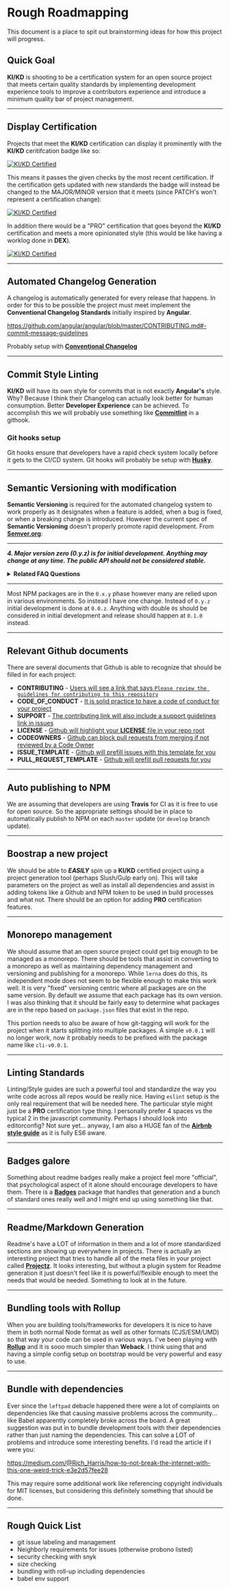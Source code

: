 # Rough Roadmapping

This document is a place to spit out brainstorming ideas for how this project
will progress.

## Quick Goal

**KI/KD** is shooting to be a certification system for an open source project
that meets certain quality standards by implementing development experience
tools to improve a contributors experience and introduce a minimum quality bar
of project management.

---


## Display Certification

Projects that meet the **KI/KD** certification can display it prominently with
the **KI/KD** ceritifcation badge like so:

[![KI/KD Certified](https://img.shields.io/badge/KI%2FKD-Certified-blue.svg)](https://github.com/RayBenefield/kikd)

This means it passes the given checks by the most recent certification. If the
certification gets updated with new standards the badge will instead be changed
to the MAJOR/MINOR version that it meets (since PATCH's won't represent a
certification change):

[![KI/KD Certified](https://img.shields.io/badge/KI%2FKD-v0.1-blue.svg)](https://github.com/RayBenefield/kikd)

In addition there would be a "PRO" certification that goes beyond the **KI/KD**
certification and meets a more opinionated style (this would be like having a
worklog done in **DEX**).

[![KI/KD Certified](https://img.shields.io/badge/KI%2FKD-PRO-blue.svg)](https://github.com/RayBenefield/kikd)

---


## Automated Changelog Generation

A changelog is automatically generated for every release that happens. In order
for this to be possible the project must meet implement the **Conventional
Changelog Standards** initially inspired by **Angular**.

https://github.com/angular/angular/blob/master/CONTRIBUTING.md#-commit-message-guidelines

Probably setup with [**Conventional
Changelog**](https://github.com/conventional-changelog/conventional-changelog)

---


## Commit Style Linting

**KI/KD** will have its own style for commits that is not exactly **Angular's**
style. Why? Because I think their Changelog can actually look better for human
consumption. Better **Developer Experience** can be achieved. To accomplish this
we will probably use something like
[**Commitlint**](https://github.com/marionebl/commitlint) in a githook.


### Git hooks setup

Git hooks ensure that developers have a rapid check system locally before it
gets to the CI/CD system. Git hooks will probably be setup with
[**Husky**](https://github.com/typicode/husky).

---


## Semantic Versioning with modification

**Semantic Versioning** is required for the automated changelog system to work
properly as it designates when a feature is added, when a bug is fixed, or when
a breaking change is introduced. However the current spec of **Semantic
Versioning** doesn't properly promote rapid development. From
[**Semver.org**](https://semver.org/):

---

***4. Major version zero (0.y.z) is for initial development. Anything may change
at any time. The public API should not be considered stable.***

<details><summary><b>Related FAQ Questions</b></summary>

 > **How should I deal with revisions in the 0.y.z initial development phase?**

 > *The simplest thing to do is start your initial development release at 0.1.0 and
 > then increment the minor version for each subsequent release.*

 > **How do I know when to release 1.0.0?**

 > *If your software is being used in production, it should probably already be
 > 1.0.0. If you have a stable API on which users have come to depend, you should
 > be 1.0.0. If you’re worrying a lot about backwards compatibility, you should
 > probably already be 1.0.0.*


 > **Doesn’t this discourage rapid development and fast iteration?**

 > *Major version zero is all about rapid development. If you’re changing the API
 > every day you should either still be in version 0.y.z or on a separate
 > development branch working on the next major version.*
</details>

---


Most NPM packages are in the `0.x.y` phase however many are relied upon in
various environments. So instead I have one change. Instead of `0.y.z` initial
development is done at `0.0.z`. Anything with double `0`s should be considered
in initial development and release should happen at `0.1.0` instead.

---


## Relevant Github documents

There are several documents that Github is able to recognize that should be
filled in for each project:

 - **CONTRIBUTING** - [Users will see a link that says `Please review the
   guidelines for contributing to this
repository`](https://help.github.com/articles/setting-guidelines-for-repository-contributors/)
 - **CODE_OF_CONDUCT** - [It is solid practice to have a code of conduct for
   your
project](https://help.github.com/articles/adding-a-code-of-conduct-to-your-project/)
 - **SUPPORT** - [The contributing link will also include a support guidelines
   link in
issues](https://help.github.com/articles/adding-support-resources-to-your-project/)
 - **LICENSE** - [Github will highlight your **LICENSE** file in your repo
   root](https://help.github.com/articles/adding-a-license-to-a-repository/)
 - **CODEOWNERS** - [Github can block pull requests from merging if not reviewed
   by a Code Owner](https://help.github.com/articles/about-codeowners/)
 - **ISSUE_TEMPLATE** - [Github will prefill issues with this template for
   you](https://help.github.com/articles/creating-an-issue-template-for-your-repository/)
 - **PULL_REQUEST_TEMPLATE** - [Github will prefill pull requests for
   you](https://help.github.com/articles/creating-a-pull-request-template-for-your-repository/)

---


## Auto publishing to NPM

We are assuming that developers are using **Travis** for CI as it is free to use
for open source. So the appropriate settings should be in place to automatically
publish to NPM on each `master` update (or `develop` branch update).

---


## Boostrap a new project

We should be able to ***EASILY*** spin up a **KI/KD** certified project using a
project generation tool (perhaps Slush/Gulp early on). This will take parameters
on the project as well as install all dependencies and assist in adding tokens
like a Github and NPM token to be used in build processes and what not. There
should be an option for adding **PRO** certification features.

---


## Monorepo management

We should assume that an open source project could get big enough to be managed
as a monorepo. There should be tools that assist in converting to a monorepo as
well as maintaining dependency management and versioning and publishing for a
monorepo. While `lerna` does do this, its independent mode does not seem to be
flexible enough to make this work well. It is very "fixed" versioning centric
where all packages are on the same version. By default we assume that each
package has its own version. I was also thinking that it should be fairly easy
to determine what packages are in the repo based on `package.json` files that
exist in the repo.

This portion needs to also be aware of how git-tagging will work for the project
when it starts splitting into multiple packages. A simple `v0.0.1` will no
longer work, now it probably needs to be prefixed with the package name like
`cli-v0.0.1`.

---


## Linting Standards

Linting/Style guides are such a powerful tool and standardize the way you write
code across all repos would be really nice. Having `eslint` setup is the only
real requirement that will be needed here. The particular style might just be a
**PRO** certification type thing. I personally prefer 4 spaces vs the typical 2
in the javascript community. Perhaps I should look into editorconfig? Not sure
yet... anyway, I am also a HUGE fan of the [**Airbnb style
guide**](https://github.com/airbnb/javascript) as it is fully ES6 aware.

---


## Badges galore

Something about readme badges really make a project feel more "official", that
psychological aspect of it alone should encourage developers to have them. There
is a [**Badges**](https://www.npmjs.com/package/badges) package that handles
that generation and a bunch of standard ones really well and I might end up
using something like that.

---


## Readme/Markdown Generation

Readme's have a LOT of information in them and a lot of more standardized
sections are showing up everywhere in projects. There is actually an interesting
project that tries to handle all of the meta files in your project called
[**Projectz**](https://github.com/bevry/projectz). It looks interesting, but
without a plugin system for Readme generation it just doesn't feel like it is
powerful/flexible enough to meet the needs that would be needed. Something to
look at in the future.

---


## Bundling tools with Rollup

When you are building tools/frameworks for developers it is nice to have them in
both normal Node format as well as other formats (CJS/ESM/UMD) so that way your
code can be used in various ways. I've been playing with
[**Rollup**](https://rollupjs.org/) and it is sooo much simpler than **Weback**.
I think using that and having a simple config setup on bootstrap would be very
powerful and easy to use.

---


## Bundle with dependencies

Ever since the `leftpad` debacle happened there were a lot of complaints on
dependencies like that causing massive problems across the community... like
Babel apparently completely broke across the board. A great suggestion was put
in to bundle development tools with their dependencies rather than just naming
the dependencies. This can solve a LOT of problems and introduce some
interesting benefits. I'd read the article if I were you:

https://medium.com/@Rich_Harris/how-to-not-break-the-internet-with-this-one-weird-trick-e3e2d57fee28

This may require some additional work like referencing copyright individuals for
MIT licenses, but considering this definitely something that should be done.

---


## Rough Quick List

 - git issue labeling and management
 - Neighborly requirements for issues (otherwise probono listed)
 - security checking with snyk
 - size checking
 - bundling with roll-up including dependencies
 - babel env support
